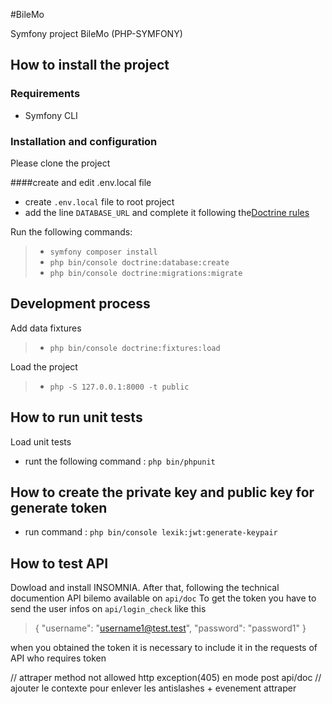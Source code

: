 #BileMo

Symfony project BileMo (PHP-SYMFONY)

## How to install the project

### Requirements

- Symfony CLI

### Installation and configuration

Please clone the project

####create and edit .env.local file

- create `.env.local` file to root project
- add the line `DATABASE_URL` and complete it following the[Doctrine rules](https://symfony.com/doc/current/doctrine.html)

Run the following commands:

>- `symfony composer install`
>- `php bin/console doctrine:database:create`
>- `php bin/console doctrine:migrations:migrate`

## Development process

Add data fixtures
>- `php bin/console doctrine:fixtures:load`

Load the project
>- `php -S 127.0.0.1:8000 -t public`

## How to run unit tests

Load unit tests
- runt the following command : `php bin/phpunit`

## How to create the private key and public key for generate token

- run command : `php bin/console lexik:jwt:generate-keypair`

## How to test API

Dowload and install INSOMNIA. After that, following the technical documention API bilemo available on `api/doc`
To get the token you have to send the user infos on `api/login_check` like this
>
>{
>   "username": "username1@test.test",
>   "password": "password1"
>}

when you obtained the token it is necessary to include it in the requests of API who requires token


// attraper method not allowed http exception(405) en mode post api/doc
// ajouter le contexte pour enlever les antislashes + evenement attraper
